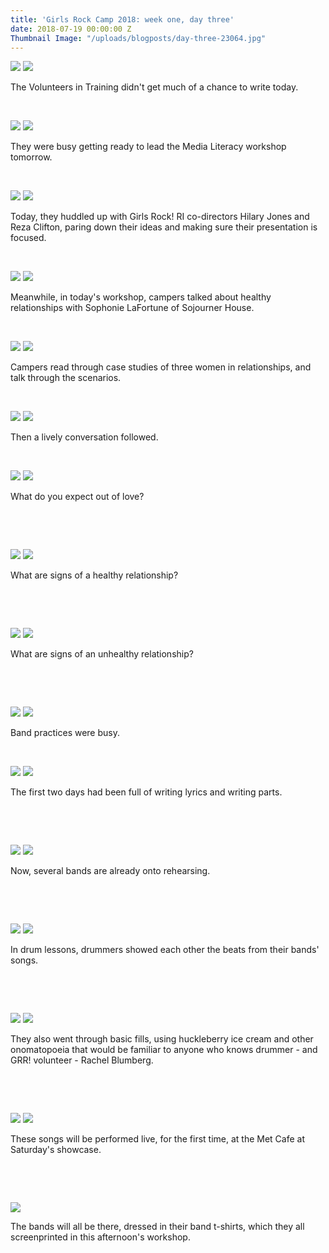 ```yaml
---
title: 'Girls Rock Camp 2018: week one, day three'
date: 2018-07-19 00:00:00 Z
Thumbnail Image: "/uploads/blogposts/day-three-23064.jpg"
---
```


[![](/uploads/blogposts/day-three-23073-1024x681.jpg)](http://girlsrockri.org/wp-content/uploads/2018/07/day-three-23073.jpg) [![](/uploads/blogposts/day-three-23053-1024x681.jpg)](http://girlsrockri.org/wp-content/uploads/2018/07/day-three-23053.jpg)

The Volunteers in Training didn't get much of a chance to write today.

 

[![](/uploads/blogposts/day-three-23055-1024x768.jpg)](http://girlsrockri.org/wp-content/uploads/2018/07/day-three-23055.jpg) [![](/uploads/blogposts/day-three-23056-1024x768.jpg)](http://girlsrockri.org/wp-content/uploads/2018/07/day-three-23056.jpg)

They were busy getting ready to lead the Media Literacy workshop tomorrow.

 

[![](/uploads/blogposts/day-three-23057-1024x768.jpg)](http://girlsrockri.org/wp-content/uploads/2018/07/day-three-23057.jpg) [![](/uploads/blogposts/day-three-23058-1024x768.jpg)](http://girlsrockri.org/wp-content/uploads/2018/07/day-three-23058.jpg)

Today, they huddled up with Girls Rock! RI co-directors Hilary Jones and Reza Clifton, paring down their ideas and making sure their presentation is focused.

 

[![](/uploads/blogposts/day-three-23059-1024x768.jpg)](http://girlsrockri.org/wp-content/uploads/2018/07/day-three-23059.jpg) [![](/uploads/blogposts/day-three-23060-1024x768.jpg)](http://girlsrockri.org/wp-content/uploads/2018/07/day-three-23060.jpg)

Meanwhile, in today's workshop, campers talked about healthy relationships with Sophonie LaFortune of Sojourner House.

 

[![](/uploads/blogposts/day-three-23061-1024x768.jpg)](http://girlsrockri.org/wp-content/uploads/2018/07/day-three-23061.jpg) [![](/uploads/blogposts/day-three-23062-1024x768.jpg)](http://girlsrockri.org/wp-content/uploads/2018/07/day-three-23062.jpg)

Campers read through case studies of three women in relationships, and talk through the scenarios.

 

[![](/uploads/blogposts/day-three-23063-1024x768.jpg)](http://girlsrockri.org/wp-content/uploads/2018/07/day-three-23063.jpg) [![](/uploads/blogposts/day-three-23064-1024x768.jpg)](http://girlsrockri.org/wp-content/uploads/2018/07/day-three-23064.jpg)

Then a lively conversation followed.

 

[![](/uploads/blogposts/day-three-23065-1024x681.jpg)](http://girlsrockri.org/wp-content/uploads/2018/07/day-three-23065.jpg) [![](/uploads/blogposts/day-three-23066-1024x681.jpg)](http://girlsrockri.org/wp-content/uploads/2018/07/day-three-23066.jpg)

What do you expect out of love?

 

 

[![](/uploads/blogposts/day-three-23067-1024x681.jpg)](http://girlsrockri.org/wp-content/uploads/2018/07/day-three-23067.jpg) [![](/uploads/blogposts/day-three-23068-1024x681.jpg)](http://girlsrockri.org/wp-content/uploads/2018/07/day-three-23068.jpg)

What are signs of a healthy relationship?

 

 

[![](/uploads/blogposts/day-three-23069-1024x681.jpg)](http://girlsrockri.org/wp-content/uploads/2018/07/day-three-23069.jpg) [![](/uploads/blogposts/day-three-23070-1024x681.jpg)](http://girlsrockri.org/wp-content/uploads/2018/07/day-three-23070.jpg)

What are signs of an unhealthy relationship?

 

 

[![](/uploads/blogposts/day-three-23071-1024x681.jpg)](http://girlsrockri.org/wp-content/uploads/2018/07/day-three-23071.jpg) [![](/uploads/blogposts/day-three-23072-1024x681.jpg)](http://girlsrockri.org/wp-content/uploads/2018/07/day-three-23072.jpg)

Band practices were busy.

 

[![](/uploads/blogposts/day-three-23054.jpg)](http://girlsrockri.org/wp-content/uploads/2018/07/day-three-23054.jpg) [![](/uploads/blogposts/day-three-23075-1024x681.jpg)](http://girlsrockri.org/wp-content/uploads/2018/07/day-three-23075.jpg)

The first two days had been full of writing lyrics and writing parts.

 

 

[![](/uploads/blogposts/day-three-23076-1024x681.jpg)](http://girlsrockri.org/wp-content/uploads/2018/07/day-three-23076.jpg) [![](/uploads/blogposts/day-three-23077-1024x681.jpg)](http://girlsrockri.org/wp-content/uploads/2018/07/day-three-23077.jpg)

Now, several bands are already onto rehearsing.

 

 

[![](/uploads/blogposts/day-three-23078-1024x768.jpg)](http://girlsrockri.org/wp-content/uploads/2018/07/day-three-23078.jpg) [![](/uploads/blogposts/day-three-23079-1024x768.jpg)](http://girlsrockri.org/wp-content/uploads/2018/07/day-three-23079.jpg)

In drum lessons, drummers showed each other the beats from their bands' songs.

 

 

[![](/uploads/blogposts/day-three-23080-1024x768.jpg)](http://girlsrockri.org/wp-content/uploads/2018/07/day-three-23080.jpg) [![](/uploads/blogposts/day-three-23081-1024x768.jpg)](http://girlsrockri.org/wp-content/uploads/2018/07/day-three-23081.jpg)

They also went through basic fills, using huckleberry ice cream and other onomatopoeia that would be familiar to anyone who knows drummer - and GRR! volunteer - Rachel Blumberg.

 

 

[![](/uploads/blogposts/day-three-23082-1024x768.jpg)](http://girlsrockri.org/wp-content/uploads/2018/07/day-three-23082.jpg) [![](/uploads/blogposts/day-three-23083-1024x681.jpg)](http://girlsrockri.org/wp-content/uploads/2018/07/day-three-23083.jpg)

These songs will be performed live, for the first time, at the Met Cafe at Saturday's showcase.

 

 

[![](/uploads/blogposts/day-three-23084-1024x681.jpg)](http://girlsrockri.org/wp-content/uploads/2018/07/day-three-23084.jpg)

The bands will all be there, dressed in their band t-shirts, which they all screenprinted in this afternoon's workshop.
